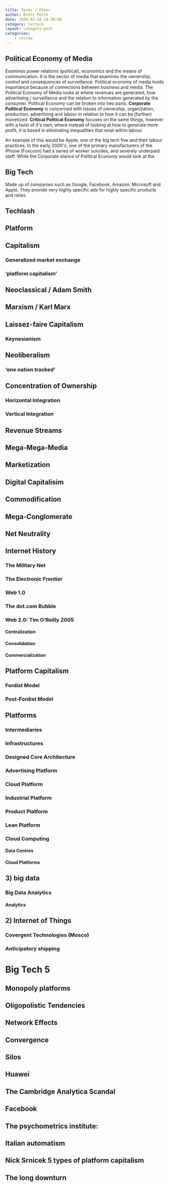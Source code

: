 ```yaml
---
title: Terms / Other
author: Brett Petch
date: 2020-02-28 14:30:00
category: lecture
layout: category-post
categories: 
    - review
---
```


## Political Economy of Media
Examines power relations (political), economics and the means of communication. It is the sector of media that examines the ownership, control and consequences of surveillance. Political economy of media holds importance because of connections between business and media. The Political Economy of Media looks at where revenues are generated, how advertising / surveillance and the relation to information generated by the consumer. Political Economy can be broken into two parts. **Corporate Political Economy** is concerned with issues of ownership, organization, production, advertising and labour in relation to how it can be (further) monetized. **Critical Political Economy** focuses on the same things, however with a twist of it's own, where instead of looking at how to generate more profit, it is based in eliminating inequalities that exist within labour. 

An example of this would be Apple, one of the big tech five and their labour practices. In the early 2000's, one of the primary manufacturers of the iPhone (Foxconn) had a series of worker suicides, and severely underpaid staff. While the Corporate stance of Political Economy would look at the 

## Big Tech
Made up of companies such as Google, Facebook, Amazon, Microsoft and Apple. They provide very highly specific ads for highly specific products and relies 

## Techlash


## Platform


## Capitalism


### Generalized market exchange


### ‘platform capitalism’


## Neoclassical / Adam Smith


## Marxism / Karl Marx

## Laissez-faire Capitalism

### Keynesianism

## Neoliberalism

### ‘one nation tracked’

## Concentration of Ownership

### Horizontal Integration

### Vertical Integration

## Revenue Streams

## Mega-Mega-Media

## Marketization

## Digital Capitalisim

## Commodification

## Mega-Conglomerate

## Net Neutrality

## Internet History

### The Military Net

### The Electronic Frontier

### Web 1.0

### The dot.com Bubble

### Web 2.0: Tim O’Reilly 2005

#### Centralization

#### Consolidation

#### Commercialization

## Platform Capitalism

### Fordist Model

### Post-Fordist Model

## Platforms

### Intermediaries

### Infrastructures

### Designed Core Architecture

### Advertising Platform

### Cloud Platform

### Industrial Platform

### Product Platform

### Lean Platform

### Cloud Computing

#### Data Centres

#### Cloud Platforms

## 3) big data

### Big Data Analytics

#### Analytics

## 2) Internet of Things

### Covergent Technologies (Mosco)

### Anticipatory shipping

# Big Tech 5

## Monopoly platforms

## Oligopolistic Tendencies

## Network Effects

## Convergence

## Silos

## Huawei

## The Cambridge Analytica Scandal

## Facebook

## The psychometrics institute:

## Italian automatism

## Nick Srnicek 5 types of platform capitalism

## The long downturn

